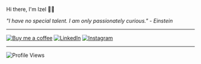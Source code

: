 Hi there, I'm Izel 🖖🏻

*"I have no special talent. I am only passionately curious." - Einstein*

---

[![Buy me a coffee](https://img.shields.io/badge/Buy%20me%20a%20coffee-FFDD00?style=for-the-badge&logo=buymeacoffee&logoColor=black&labelColor=FFDD00)](https://buymeacoffee.com/izelkayacik) 
[![LinkedIn](https://img.shields.io/badge/LinkedIn-blue?style=for-the-badge&logo=linkedin&logoColor=white&labelColor=0077B5)](https://www.linkedin.com/in/izelkayacik/)
[![Instagram](https://img.shields.io/badge/Instagram-pink?style=for-the-badge&logo=instagram&logoColor=white&labelColor=E4405F)](https://instagram.com/codingwithizztuka)

---

![Profile Views](https://views.whatilearened.today/views/github/izelkayacik/izelkayacik.svg?color=orange&style=for-the-badge&label=PROFILE+VIEWS)
